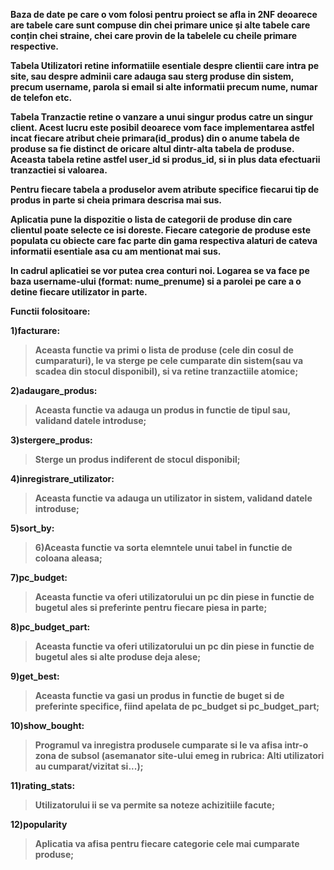   **Baza de date pe care o vom folosi pentru proiect se afla in 2NF deoarece are tabele care sunt compuse din chei primare unice și alte tabele care conțin chei straine, chei care provin de la tabelele cu cheile primare respective.**
  
  
  
  **Tabela Utilizatori retine informatiile esentiale despre clientii care intra pe site, sau despre adminii care adauga sau sterg produse din sistem, precum username, parola si email si alte informatii precum nume, numar de telefon etc.**

  **Tabela Tranzactie retine o vanzare a unui singur produs catre un singur client. Acest lucru este posibil deoarece vom face implementarea astfel incat fiecare atribut cheie primara(id_produs) din o anume tabela de produse sa fie distinct de oricare altul dintr-alta tabela de produse.
Aceasta tabela retine astfel user_id si produs_id, si in plus data efectuarii tranzactiei si valoarea.**

  **Pentru fiecare tabela a produselor avem atribute specifice fiecarui tip de produs in parte si cheia primara descrisa mai sus.**

  **Aplicatia pune la dispozitie o lista de categorii de produse din care clientul poate selecte ce isi doreste. Fiecare categorie de produse este populata cu obiecte care fac parte din gama respectiva alaturi de cateva informatii esentiale asa cu am mentionat mai sus.**

  **In cadrul aplicatiei se vor putea crea conturi noi. Logarea se va face pe baza username-ului (format: nume_prenume) si a parolei pe care a o detine fiecare utilizator in parte.**


**Functii folositoare:**

  **1)facturare:**
>**Aceasta functie va primi o lista de produse (cele din cosul de cumparaturi), le va sterge pe cele cumparate din sistem(sau va scadea din stocul disponibil), si va retine tranzactiile atomice;**

  **2)adaugare_produs:**
>**Aceasta functie va adauga un produs in functie de tipul sau, validand datele introduse;**

  **3)stergere_produs:**
>**Sterge un produs indiferent de stocul disponibil;**

  **4)inregistrare_utilizator:**
>**Aceasta functie va adauga un utilizator in sistem, validand datele introduse;**

  **5)sort_by:**
>**6)Aceasta functie va sorta elemntele unui tabel in functie de coloana aleasa;**

  **7)pc_budget:**
>**Aceasta functie va oferi utilizatorului un pc din piese in functie de bugetul ales si preferinte pentru fiecare piesa in parte;**

  **8)pc_budget_part:**
>**Aceasta functie va oferi utilizatorului un pc din piese in functie de bugetul ales si alte produse deja alese;**

  **9)get_best:**
>**Aceasta functie va gasi un produs in functie de buget si de preferinte specifice, fiind apelata de pc_budget si pc_budget_part;**

 **10)show_bought:**
 >**Programul va inregistra produsele cumparate si le va afisa intr-o zona de subsol (asemanator site-ului emeg in rubrica: Alti utilizatori au cumparat/vizitat si...);**
 
  **11)rating_stats:**
  >**Utilizatorului ii se va permite sa noteze achizitiile facute;**
  
  **12)popularity**
  >**Aplicatia va afisa pentru fiecare categorie cele mai cumparate produse;**
 
